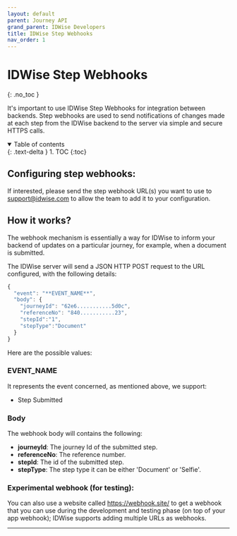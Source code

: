 ```yaml
---
layout: default
parent: Journey API
grand_parent: IDWise Developers
title: IDWise Step Webhooks
nav_order: 1
---
```


IDWise Step Webhooks
===============
{: .no_toc }

It's important to use IDWise Step Webhooks for integration between backends. Step webhooks are used to send notifications of changes made at each step from the IDWise backend to the server via simple and secure HTTPS calls.

<details open markdown="block">
  <summary>
    Table of contents
  </summary>
  {: .text-delta }
1. TOC
{:toc}
</details>



Configuring step webhooks:
---------------------

If interested, please send the step webhook URL(s) you want to use to <support@idwise.com> to allow the team to add it to your configuration.


How it works?
-----------------

The webhook mechanism is essentially a way for IDWise to inform your backend of updates on a particular journey, for example, when a document is submitted.

The IDWise server will send a JSON HTTP POST request to the URL configured, with the following details:

```javascript
{
  "event": "**EVENT_NAME**",
  "body": {
    "journeyId": "62e6...........5d0c",
    "referenceNo": "840...........23",
    "stepId":"1",
    "stepType":"Document"
  }
}
```

Here are the possible values:

### EVENT_NAME
It represents the event concerned, as mentioned above, we support:

-   Step Submitted

### Body

The webhook body will contains the following:

-   **journeyId**: The journey Id of the submitted step.
-   **referenceNo**: The reference number.
-   **stepId**: The id of the submitted step.
-   **stepType**: The step type it can be either 'Document' or 'Selfie'.


### Experimental webhook (for testing):

You can also use a website called <https://webhook.site/> to get a webhook that you can use during the development and testing phase (on top of your app webhook); IDWise supports adding multiple URLs as webhooks.

* * * * *
